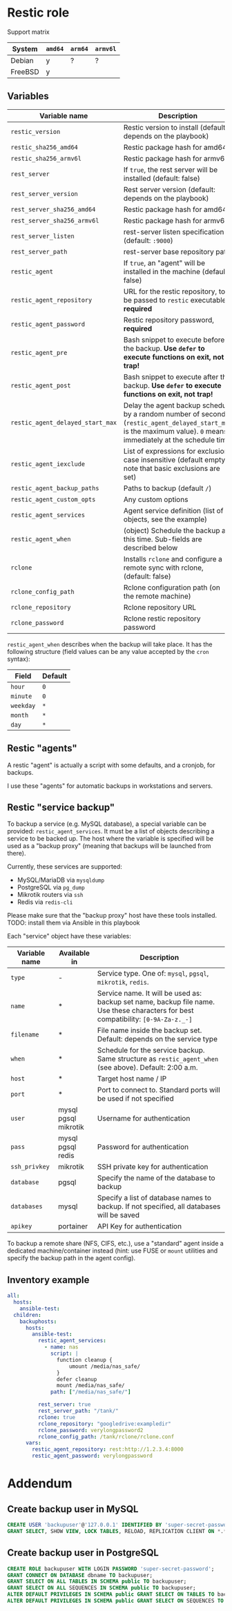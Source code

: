 # Restic role

Support matrix

| System  | `amd64` | `arm64` | `armv6l` |
| ------- | ------- | ------- | -------- |
| Debian  | y       | ?       | ?        |
| FreeBSD | y       |         |          |

## Variables

| Variable name | Description |
| ----- | ----- |
| `restic_version` | Restic version to install (default: depends on the playbook) |
| `restic_sha256_amd64` | Restic package hash for amd64 |
| `restic_sha256_armv6l` | Restic package hash for armv6l |
| `rest_server` | If `true`, the rest server will be installed (default: false) |
| `rest_server_version` | Rest server version (default: depends on the playbook) |
| `rest_server_sha256_amd64` | Restic package hash for amd64 |
| `rest_server_sha256_armv6l` | Restic package hash for armv6l |
| `rest_server_listen` | rest-server listen specification (default: `:9000`) |
| `rest_server_path` | rest-server base repository path |
| `restic_agent` | If `true`, an "agent" will be installed in the machine (default: false) |
| `restic_agent_repository` | URL for the restic repository, to be passed to `restic` executable, **required** |
| `restic_agent_password` | Restic repository password, **required** |
| `restic_agent_pre` | Bash snippet to execute before the backup. **Use `defer` to execute functions on exit, not trap!** |
| `restic_agent_post` | Bash snippet to execute after the backup. **Use `defer` to execute functions on exit, not trap!** |
| `restic_agent_delayed_start_max` | Delay the agent backup schedule by a random number of seconds (`restic_agent_delayed_start_max` is the maximum value). `0` means immediately at the schedule time |
| `restic_agent_iexclude` | List of expressions for exclusion, case insensitive (default empty - note that basic exclusions are set) |
| `restic_agent_backup_paths` | Paths to backup (default `/`) |
| `restic_agent_custom_opts` | Any custom options |
| `restic_agent_services` | Agent service definition (list of objects, see the example) |
| `restic_agent_when` | (object) Schedule the backup at this time. Sub-fields are described below |
| `rclone` | Installs `rclone` and configure a remote sync with rclone, (default: false) |
| `rclone_config_path` | Rclone configuration path (on the remote machine) |
| `rclone_repository` | Rclone repository URL |
| `rclone_password` | Rclone restic repository password |

`restic_agent_when` describes when the backup will take place. It has the following structure (field values can be any value accepted by the `cron` syntax):

| Field     | Default |
| --------- | ------- |
| `hour`    | `0`     |
| `minute`  | `0`     |
| `weekday` | `*`     |
| `month`   | `*`     |
| `day`     | `*`     |

## Restic "agents"

A restic "agent" is actually a script with some defaults, and a cronjob, for backups.

I use these "agents" for automatic backups in workstations and servers.

## Restic "service backup"

To backup a service (e.g. MySQL database), a special variable can be provided: `restic_agent_services`. It must be a list of objects describing a service to be backed up. The host where the variable is specified will be used as a "backup proxy" (meaning that backups will be launched from there).

Currently, these services are supported:

* MySQL/MariaDB via `mysqldump`
* PostgreSQL via `pg_dump`
* Mikrotik routers via `ssh`
* Redis via `redis-cli`

Please make sure that the "backup proxy" host have these tools installed. TODO: install them via Ansible in this playbook

Each "service" object have these variables:

| Variable name | Available in | Description |
| ------------- | ------------ | ----- |
| `type`        | -            | Service type. One of: `mysql`, `pgsql`, `mikrotik`, `redis`. |
| `name`        | *            | Service name. It will be used as: backup set name, backup file name. Use these characters for best compatibility: `[0-9A-Za-z._-]` |
| `filename`    | *            | File name inside the backup set. Default: depends on the service type |
| `when`        | *            | Schedule for the service backup. Same structure as `restic_agent_when` (see above). Default: 2:00 a.m. |
| `host`        | *            | Target host name / IP |
| `port`        | *            | Port to connect to. Standard ports will be used if not specified |
| `user`        | mysql<br/>pgsql<br/>mikrotik | Username for authentication |
| `pass`        | mysql<br/>pgsql<br/>redis    | Password for authentication |
| `ssh_privkey` | mikrotik     | SSH private key for authentication |
| `database`    | pgsql        | Specify the name of the database to backup |
| `databases`   | mysql        | Specify a list of database names to backup. If not specified, all databases will be saved |
| `apikey`      | portainer    | API Key for authentication |

To backup a remote share (NFS, CIFS, etc.), use a "standard" agent inside a dedicated machine/container instead (hint: use FUSE or `mount` utilities and specify the backup path in the agent config).

## Inventory example

```yaml
all:
  hosts:
    ansible-test:
  children:
    backuphosts:
      hosts:
        ansible-test:
          restic_agent_services:
            - name: nas
              script: |
                function cleanup {
                    umount /media/nas_safe/
                }
                defer cleanup
                mount /media/nas_safe/
              path: ["/media/nas_safe/"]

          rest_server: true
          rest_server_path: "/tank/"
          rclone: true
          rclone_repository: "googledrive:exampledir"
          rclone_password: verylongpassword2
          rclone_config_path: /tank/rclone/rclone.conf
      vars:
        restic_agent_repository: rest:http://1.2.3.4:8000
        restic_agent_password: verylongpassword
```

# Addendum

## Create backup user in MySQL

```sql
CREATE USER 'backupuser'@'127.0.0.1' IDENTIFIED BY 'super-secret-password';
GRANT SELECT, SHOW VIEW, LOCK TABLES, RELOAD, REPLICATION CLIENT ON *.* TO 'backupuser'@'127.0.0.1';
```

## Create backup user in PostgreSQL

```sql
CREATE ROLE backupuser WITH LOGIN PASSWORD 'super-secret-password';
GRANT CONNECT ON DATABASE dbname TO backupuser;
GRANT SELECT ON ALL TABLES IN SCHEMA public TO backupuser;
GRANT SELECT ON ALL SEQUENCES IN SCHEMA public TO backupuser;
ALTER DEFAULT PRIVILEGES IN SCHEMA public GRANT SELECT ON TABLES TO backupuser;
ALTER DEFAULT PRIVILEGES IN SCHEMA public GRANT SELECT ON SEQUENCES TO backupuser;
```
